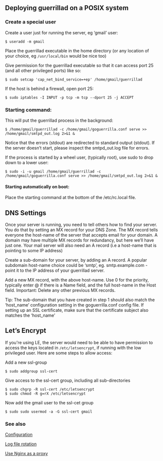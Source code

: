 ## Deploying guerrillad on a POSIX system

### Create a special user 

Create a user just for running the server, eg ‘gmail’ user:

`$ useradd -m gmail`

Place the guerrillad executable in the home directory (or any location of your choice, eg `/usr/local/bin` would be nice too)

Give permission for the guerrillad executable so that it can access port 25 (and all other privileged ports) like so:

```
$ sudo setcap 'cap_net_bind_service=+ep' /home/gmail/guerrillad
```

If the host is behind a firewall, open port 25:

```
$ sudo iptables -I INPUT -p tcp -m tcp --dport 25 -j ACCEPT
```

### Starting command: 

This will put the guerrillad process in the background:

```shell
$ /home/gmail/guerrillad -c /home/gmail/goguerrilla.conf serve >> /home/gmail/smtpd_out.log 2>&1 &
```

Notice that the errors (stdout) are redirected to standard output (stdout). If the server doesn’t start, please inspect the smtpd_out.log file for errors.

If the process is started by a wheel user, (typically root), use sudo to drop down to a lower user:

```shell
$ sudo -i -u gmail /home/gmail/guerrillad -c /home/gmail/goguerrilla.conf serve >> /home/gmail/smtpd_out.log 2>&1 &
```

#### Starting automatically on boot:


Place the starting command at the bottom of the /etc/rc.local file.

## DNS Settings


Once your server is running, you need to tell others how to find your server. You do that by setting an MX record for your DNS Zone. The MX record tells everyone the host-name of the server that accepts email for your domain. A domain may have multiple MX records for redundancy, but here we’ll have just one. Your mail server will also need an A record (i.e a host-name that is pointing to some IP address)

Create a sub-domain for your server, by adding an A record. A popular subdomain host-name choice could be ‘smtp’, eg. smtp.example.com - point it to the IP address of your guerrillad server.

Add a new MX record, with the above host-name. Use 0 for the priority, typically enter @ if there is a Name field, and the full host-name in the Host field. Important: Delete any other previous MX records.

Tip: The sub-domain that you have created in step 1 should also match the ‘host_name’ configuration setting in the goguerrilla.conf config file. If setting up an SSL certificate, make sure that the certificate subject also matches the ‘host_name’

## Let’s Encrypt

If you're using LE, the server would need to be able to have permission to access the keys located in `/etc/letsencrypt`, if running with the low privileged user. Here are some steps to allow access:

Add a new ssl-group

```
$ sudo addgroup ssl-cert
```

Give access to the ssl-cert group, including all sub-directories

```
$ sudo chgrp -R ssl-cert /etc/letsencrypt
$ sudo chmod -R g=rX /etc/letsencrypt
```

Now add the gmail user to the ssl-cet group

```
$ sudo sudo usermod -a -G ssl-cert gmail
```

### See also
[Configuration](https://github.com/flashmob/go-guerrilla/wiki/Configuration)

[Log file rotation](https://github.com/flashmob/go-guerrilla/wiki/Automatic-log-file-management-with-logrotate)

[Use Nginx as a proxy](https://github.com/flashmob/go-guerrilla/wiki/Using-Nginx-as-a-proxy)
